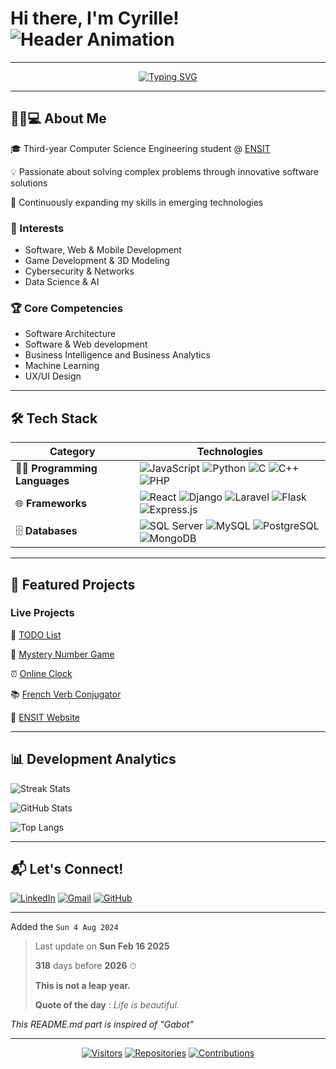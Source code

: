 # Hi there, I'm **Cyrille**!  ![Header Animation](https://user-images.githubusercontent.com/18350557/176309783-0785949b-9127-417c-8b55-ab5a4333674e.gif)
---
<div align="center">
  <a href="https://git.io/typing-svg"><img src="https://readme-typing-svg.demolab.com?font=Fira+Code&weight=600&size=22&duration=4000&pause=1000&color=20C20E&center=true&vCenter=true&width=435&lines=Full-Stack+Developer;AI+Enthusiast;Tech+Explorer" alt="Typing SVG" /></a>
</div>

---

## 👨🏽💻 About Me

🎓 Third-year Computer Science Engineering student @ [ENSIT](https://ensit.ci/)  

💡 Passionate about solving complex problems through innovative software solutions

🌱 Continuously expanding my skills in emerging technologies

### 🔭 Interests
- Software, Web & Mobile Development
- Game Development & 3D Modeling
- Cybersecurity & Networks
- Data Science & AI

### 🏆 Core Competencies
- Software Architecture
- Software & Web development
- Business Intelligence and Business Analytics
- Machine Learning
- UX/UI Design

---

## 🛠️ Tech Stack

| **Category**           | **Technologies**                                                                                                       |
|-------------------------|-----------------------------------------------------------------------------------------------------------------------|
| 🧑‍💻 **Programming Languages** | ![JavaScript](https://img.shields.io/badge/JavaScript-F7DF1E?style=for-the-badge&logo=javascript&logoColor=black) ![Python](https://img.shields.io/badge/Python-3776AB?style=for-the-badge&logo=python&logoColor=white) ![C](https://img.shields.io/badge/C-00599C?style=for-the-badge&logo=c&logoColor=white) ![C++](https://img.shields.io/badge/C++-00599C?style=for-the-badge&logo=cplusplus&logoColor=white) ![PHP](https://img.shields.io/badge/PHP-777BB4?style=for-the-badge&logo=php&logoColor=white) |
| 🌐 **Frameworks** | ![React](https://img.shields.io/badge/React-61DAFB?style=for-the-badge&logo=react&logoColor=black) ![Django](https://img.shields.io/badge/Django-092E20?style=for-the-badge&logo=django&logoColor=white) ![Laravel](https://img.shields.io/badge/Laravel-FF2D20?style=for-the-badge&logo=laravel&logoColor=white) ![Flask](https://img.shields.io/badge/Flask-000000?style=for-the-badge&logo=flask&logoColor=white) ![Express.js](https://img.shields.io/badge/Express.js-000000?style=for-the-badge&logo=express&logoColor=white) |
| 🗄️ **Databases**       | ![SQL Server](https://img.shields.io/badge/SQL%20Server-CC2927?style=for-the-badge&logo=microsoft-sql-server&logoColor=white) ![MySQL](https://img.shields.io/badge/MySQL-4479A1?style=for-the-badge&logo=mysql&logoColor=white) ![PostgreSQL](https://img.shields.io/badge/PostgreSQL-336791?style=for-the-badge&logo=postgresql&logoColor=white) ![MongoDB](https://img.shields.io/badge/MongoDB-47A248?style=for-the-badge&logo=mongodb&logoColor=white) |

---

## 🚀 Featured Projects

### Live Projects

📝 [TODO List](https://todo-list-23cyy.netlify.app)

🎲 [Mystery Number Game](https://find-mystery-number.netlify.app)

⏰ [Online Clock](https://online-clock.onrender.com)

📚 [French Verb Conjugator](https://conjugueur-v2.onrender.com)

🏫 [ENSIT Website](https://ensit-site-test.onrender.com)

---

## 📊 Development Analytics
  
![Streak Stats](https://github-readme-streak-stats.herokuapp.com/?user=23cyy&theme=nightowl&hide_border=true)

![GitHub Stats](https://github-readme-stats.vercel.app/api?username=23cyy&show_icons=true&theme=nightowl&hide_border=true&include_all_commits=true)

![Top Langs](https://github-readme-stats.vercel.app/api/top-langs/?username=23cyy&layout=compact&theme=nightowl&hide_border=true)

---

## 📬 Let's Connect!

[![LinkedIn](https://img.shields.io/badge/LinkedIn-0A66C2?style=for-the-badge&logo=linkedin&logoColor=white)](https://www.linkedin.com/in/cyrille-n-dah-172022225)
[![Gmail](https://img.shields.io/badge/Gmail-EA4335?style=for-the-badge&logo=gmail&logoColor=white)](mailto:cyrillendah.23@gmail.com)
[![GitHub](https://img.shields.io/badge/GitHub-181717?style=for-the-badge&logo=github&logoColor=white)](https://github.com/23cyy)

---

Added the `Sun 4 Aug 2024`

><!-- LAST_UPDATE_START -->
> Last update on **Sun Feb 16 2025**
><!-- LAST_UPDATE_END -->
><!-- COUNTDOWN_START -->
> **318** days before **2026** ⏱
><!-- COUNTDOWN_END -->
><!-- LEAP_YEAR_STATUS_START -->
> **This is not a leap year.**
><!-- LEAP_YEAR_STATUS_END -->
><!-- QUOTE_START -->
> **Quote of the day** : *Life is beautiful.*
><!-- QUOTE_END -->

*This README.md part is inspired of "Gabot"*

---

<div align="center">
  
[![Visitors](https://komarev.com/ghpvc/?username=23cyy&color=blueviolet&style=flat-square)](https://github.com/23cyy)
[![Repositories](https://img.shields.io/badge/Repositories-12-blue?style=flat-square)](https://github.com/23cyy?tab=repositories)
[![Contributions](https://img.shields.io/badge/Annual_Contributions-1k+-brightgreen?style=flat-square)](https://github.com/23cyy)

</div>
